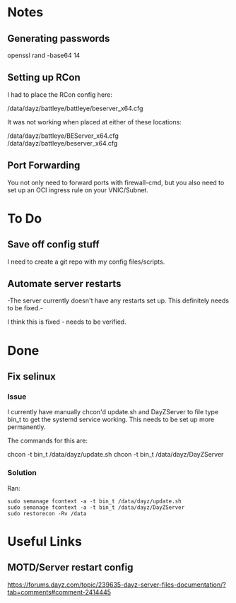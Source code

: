 # Notes

## Generating passwords

openssl rand -base64 14

## Setting up RCon

I had to place the RCon config here:

/data/dayz/battleye/battleye/beserver_x64.cfg

It was not working when placed at either of these locations:

/data/dayz/battleye/BEServer_x64.cfg
/data/dayz/battleye/beserver_x64.cfg

## Port Forwarding

You not only need to forward ports with firewall-cmd, but you also need to set up an OCI ingress rule on your VNIC/Subnet.

# To Do

## Save off config stuff

I need to create a git repo with my config files/scripts.

## Automate server restarts

-The server currently doesn't have any restarts set up.  This definitely needs to be fixed.-

I think this is fixed - needs to be verified.

# Done

## Fix selinux

### Issue

I currently have manually chcon'd update.sh and DayZServer to file type bin_t to get the
systemd service working.  This needs to be set up more permanently.

The commands for this are:

chcon -t bin_t /data/dayz/update.sh
chcon -t bin_t /data/dayz/DayZServer

### Solution

Ran:

```
sudo semanage fcontext -a -t bin_t /data/dayz/update.sh
sudo semanage fcontext -a -t bin_t /data/dayz/DayZServer
sudo restorecon -Rv /data
```

# Useful Links

## MOTD/Server restart config

https://forums.dayz.com/topic/239635-dayz-server-files-documentation/?tab=comments#comment-2414445

